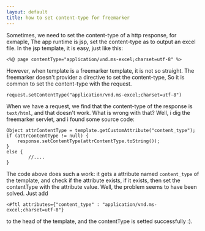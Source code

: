 ```yaml
---
layout: default
title: how to set content-type for freemarker
---
```


Sometimes, we need to set the content-type of a http response, for exmaple, 
The app runtime is jsp, set the content-type as to output an excel file.
In the jsp template, it is easy, just like this:

	<%@ page contentType="application/vnd.ms-excel;charset=utf-8" %>

However, when template is a freemarker template, it is not so straight.
The freemarker doesn't provider a directive to set the content-type, 
So it is common to set the content-type with the request.

	request.setContentType("application/vnd.ms-excel;charset=utf-8")

When we have a request, we find that the content-type of 
the response is `text/html`, and that doesn't work. What is wrong with that?
Well, i dig the freemarker servlet, and i found some source code:

	Object attrContentType = template.getCustomAttribute("content_type");
	if (attrContentType != null) {
		response.setContentType(attrContentType.toString());
	}
	else {
			//....
	}

The code above does such a work: it gets a attribute named `content_type` 
of the template, and check if the attribute exists, if it exists, then 
set the contentType with the attribute value.
Well, the problem seems to have been solved. Just add

	<#ftl attributes={"content_type" : "application/vnd.ms-excel;charset=utf-8"}

to the head of the template, and the contentType is setted successfully :).
